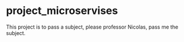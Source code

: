 # project_microservises
This project is to pass a subject, please professor Nicolas, pass me the subject.
